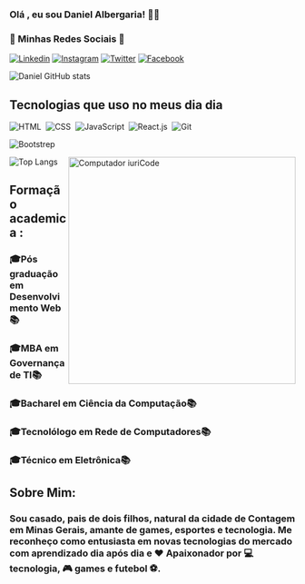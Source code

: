 ### Olá , eu sou Daniel Albergaria! ✋🏼

### 📱 Minhas Redes Sociais 📱 

[![Linkedin]( https://img.shields.io/badge/LinkedIn-0077B5?style=for-the-badge&logo=linkedin&logoColor=white)](https://linkedin.com.br/in/daniel-albergaria)
[![Instagram](https://img.shields.io/badge/Instagram-E4405F?style=for-the-badge&logo=instagram&logoColor=white)](https://instagram.com.br/dabeluz)
[![Twitter](https://img.shields.io/badge/Twitter-1DA1F2?style=for-the-badge&logo=twitter&logoColor=white)](https://twitter.com/@albergariabia)
[![Facebook](https://img.shields.io/badge/Facebook-1877F2?style=for-the-badge&logo=facebook&logoColor=white)](https://https://www.facebook.com/daniel.albergariaferreira/)




![Daniel GitHub stats](https://github-readme-stats.vercel.app/api?username=daniel-albergaria&show_icons=true&theme=radical)

## Tecnologias que uso no meus dia dia
![HTML](https://img.shields.io/badge/HTML5-E34F26?style=for-the-badge&logo=html5&logoColor=white)&nbsp;
![CSS](https://img.shields.io/badge/CSS3-1572B6?style=for-the-badge&logo=css3&logoColor=white)&nbsp;
![JavaScript](https://img.shields.io/badge/JavaScript-F7DF1E?style=for-the-badge&logo=javascript&logoColor=black)&nbsp;
![React.js](https://img.shields.io/badge/React-20232A?style=for-the-badge&logo=react&logoColor=61DAFB)&nbsp;
![Git](https://img.shields.io/badge/GIT-E44C30?style=for-the-badge&logo=git&logoColor=white)&nbsp;

![Bootstrep](https://img.shields.io/badge/Bootstrap-563D7C?style=for-the-badge&logo=bootstrap&logoColor=white)&nbsp;




<img src="https://raw.githubusercontent.com/MicaelliMedeiros/micaellimedeiros/master/image/computer-illustration.png" min-width="400px" max-width="400px" width="400px" align="right" alt="Computador iuriCode">


![Top Langs](https://github-readme-stats.vercel.app/api/top-langs/?username=daniel-albergaria)



## Formação academica :
### 🎓Pós graduação em Desenvolvimento Web 📚
### 🎓MBA em Governança de TI📚
### 🎓Bacharel em Ciência da Computação📚
### 🎓Tecnolólogo em Rede de Computadores📚
### 🎓Técnico em Eletrônica📚


## Sobre Mim:

### Sou casado, pais de dois filhos, natural da cidade de Contagem em Minas Gerais, amante de games, esportes e tecnologia. Me reconheço como entusiasta em novas tecnologias do mercado com aprendizado dia após dia e ❤️ Apaixonador por  💻tecnologia,  🎮 games e futebol ⚽.




